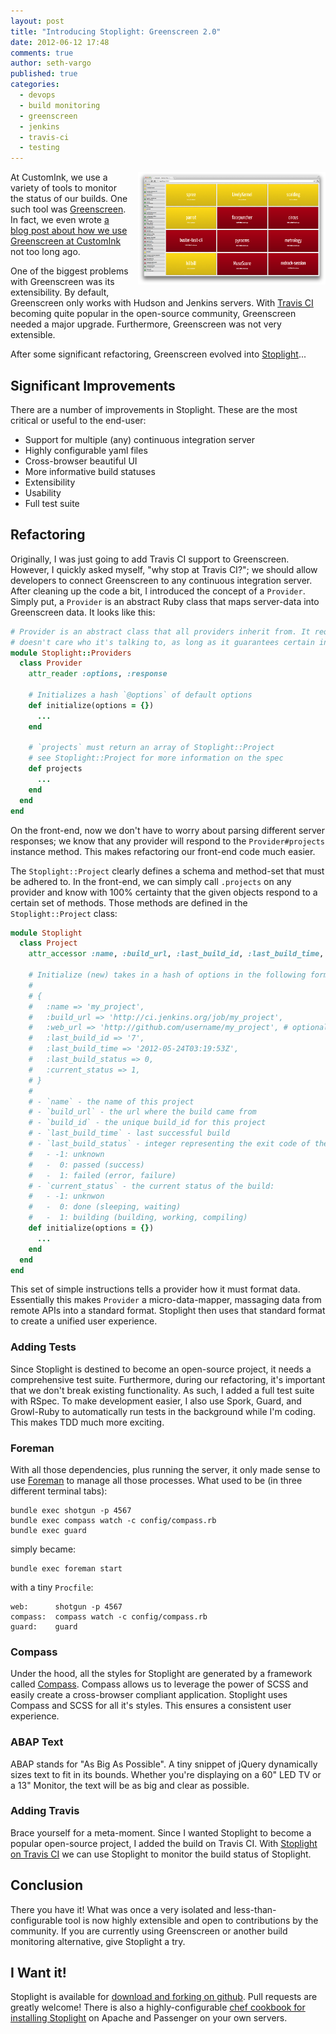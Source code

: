 ```yaml
---
layout: post
title: "Introducing Stoplight: Greenscreen 2.0"
date: 2012-06-12 17:48
comments: true
author: seth-vargo
published: true
categories:
  - devops
  - build monitoring
  - greenscreen
  - jenkins
  - travis-ci
  - testing
---
```

<a href="/images/stoplight.png"><img src="/images/stoplight.png" width="300" style="float:right; margin:0 0 15px 15px;" /></a>
At CustomInk, we use a variety of tools to monitor the status of our builds. One such tool was [Greenscreen](https://github.com/customink-webops/greenscreen). In fact, we even wrote [a blog post about how we use Greenscreen at CustomInk](http://technology.customink.com/blog/2012/01/02/green-screen/) not too long ago.

One of the biggest problems with Greenscreen was its extensibility. By default, Greenscreen only works with Hudson and Jenkins servers. With [Travis CI](http://travis-ci.org) becoming quite popular in the open-source community, Greenscreen needed a major upgrade. Furthermore, Greenscreen was not very extensible.

After some significant refactoring, Greenscreen evolved into [Stoplight](https://github.com/customink/stoplight)...

<!-- more -->

Significant Improvements
------------------------
There are a number of improvements in Stoplight. These are the most critical or useful to the end-user:

- Support for multiple (any) continuous integration server
- Highly configurable yaml files
- Cross-browser beautiful UI
- More informative build statuses
- Extensibility
- Usability
- Full test suite


Refactoring
-----------
Originally, I was just going to add Travis CI support to Greenscreen. However, I quickly asked myself, "why stop at Travis CI?"; we should allow developers to connect Greenscreen to any continuous integration server. After cleaning up the code a bit, I introduced the concept of a `Provider`. Simply put, a `Provider` is an abstract Ruby class that maps server-data into Greenscreen data. It looks like this:

```ruby
# Provider is an abstract class that all providers inherit from. It requires that a specified format be returned. This way, stoplight
# doesn't care who it's talking to, as long as it guarantees certain information.
module Stoplight::Providers
  class Provider
    attr_reader :options, :response

    # Initializes a hash `@options` of default options
    def initialize(options = {})
      ...
    end

    # `projects` must return an array of Stoplight::Project
    # see Stoplight::Project for more information on the spec
    def projects
      ...
    end
  end
end
```

On the front-end, now we don't have to worry about parsing different server responses; we know that any provider will respond to the `Provider#projects` instance method. This makes refactoring our front-end code much easier.

The `Stoplight::Project` clearly defines a schema and method-set that must be adhered to. In the front-end, we can simply call `.projects` on any provider and know with 100% certainty that the given objects respond to a certain set of methods. Those methods are defined in the `Stoplight::Project` class:

```ruby
module Stoplight
  class Project
    attr_accessor :name, :build_url, :last_build_id, :last_build_time, :last_build_status, :current_status

    # Initialize (new) takes in a hash of options in the following format:
    #
    # {
    #   :name => 'my_project',
    #   :build_url => 'http://ci.jenkins.org/job/my_project',
    #   :web_url => 'http://github.com/username/my_project', # optional
    #   :last_build_id => '7',
    #   :last_build_time => '2012-05-24T03:19:53Z',
    #   :last_build_status => 0,
    #   :current_status => 1,
    # }
    #
    # - `name` - the name of this project
    # - `build_url` - the url where the build came from
    # - `build_id` - the unique build_id for this project
    # - `last_build_time` - last successful build
    # - `last_build_status` - integer representing the exit code of the last build:
    #   - -1: unknown
    #   -  0: passed (success)
    #   -  1: failed (error, failure)
    # - `current_status` - the current status of the build:
    #   - -1: unknwon
    #   -  0: done (sleeping, waiting)
    #   -  1: building (building, working, compiling)
    def initialize(options = {})
      ...
    end
  end
end
```
This set of simple instructions tells a provider how it must format data. Essentially this makes `Provider` a micro-data-mapper, massaging data from remote APIs into a standard format. Stoplight then uses that standard format to create a unified user experience.

### Adding Tests
Since Stoplight is destined to become an open-source project, it needs a comprehensive test suite. Furthermore, during our refactoring, it's important that we don't break existing functionality. As such, I added a full test suite with RSpec. To make development easier, I also use Spork, Guard, and Growl-Ruby to automatically run tests in the background while I'm coding. This makes TDD much more exciting.

### Foreman
With all those dependencies, plus running the server, it only made sense to use [Foreman](https://github.com/ddollar/foreman) to manage all those processes. What used to be (in three different terminal tabs):

    bundle exec shotgun -p 4567
    bundle exec compass watch -c config/compass.rb
    bundle exec guard

simply became:

    bundle exec foreman start

with a tiny `Procfile`:

```
web:      shotgun -p 4567
compass:  compass watch -c config/compass.rb
guard:    guard
```


### Compass
Under the hood, all the styles for Stoplight are generated by a framework called [Compass](http://compass-style.org). Compass allows us to leverage the power of SCSS and easily create a cross-browser compliant application. Stoplight uses Compass and SCSS for all it's styles. This ensures a consistent user experience.


### ABAP Text
ABAP stands for "As Big As Possible". A tiny snippet of jQuery dynamically sizes text to fit in its bounds. Whether you're displaying on a 60" LED TV or a 13" Monitor, the text will be as big and clear as possible.


### Adding Travis
Brace yourself for a meta-moment. Since I wanted Stoplight to become a popular open-source project, I added the build on Travis CI. With [Stoplight on Travis CI](http://travis-ci.org/#!/customink/stoplight) we can use Stoplight to monitor the build status of Stoplight.


Conclusion
----------
There you have it! What was once a very isolated and less-than-configurable tool is now highly extensible and open to contributions by the community. If you are currently using Greenscreen or another build monitoring alternative, give Stoplight a try.


I Want it!
----------
Stoplight is available for [download and forking on github](https://github.com/customink/stoplight). Pull requests are greatly welcome! There is also a highly-configurable [chef cookbook for installing Stoplight](https://github.com/customink-webops/stoplight) on Apache and Passenger on your own servers.
